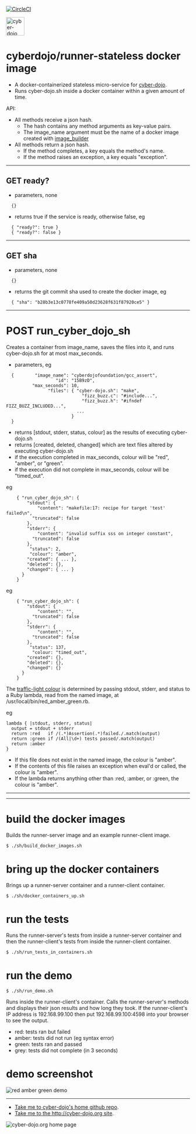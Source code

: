 
[![CircleCI](https://circleci.com/gh/cyber-dojo/runner-stateless.svg?style=svg)](https://circleci.com/gh/cyber-dojo/runner-stateless)

<img src="https://raw.githubusercontent.com/cyber-dojo/nginx/master/images/home_page_logo.png"
alt="cyber-dojo yin/yang logo" width="50px" height="50px"/>

# cyberdojo/runner-stateless docker image

- A docker-containerized stateless micro-service for [cyber-dojo](http://cyber-dojo.org).
- Runs cyber-dojo.sh inside a docker container within a given amount of time.

API:
  * All methods receive a json hash.
    * The hash contains any method arguments as key-value pairs.
    * The image_name argument must be the name of a docker image created with [image_builder](https://github.com/cyber-dojo-languages/image_builder)
  * All methods return a json hash.
    * If the method completes, a key equals the method's name.
    * If the method raises an exception, a key equals "exception".

- - - -

## GET ready?
- parameters, none
```
  {}
```
- returns true if the service is ready, otherwise false, eg
```
  { "ready?": true }
  { "ready?": false }
```

- - - -

## GET sha
- parameters, none
```
  {}
```
- returns the git commit sha used to create the docker image, eg
```
  { "sha": "b28b3e13c0778fe409a50d23628f631f87920ce5" }
```

- - - -

# POST run_cyber_dojo_sh
Creates a container from image_name,
saves the files into it, and runs cyber-dojo.sh
for at most max_seconds.
- parameters, eg
```
  {        "image_name": "cyberdojofoundation/gcc_assert",
                   "id": "15B9zD",
          "max_seconds": 10,
                "files": { "cyber-dojo.sh": "make",
                             "fizz_buzz.c": "#include...",
                             "fizz_buzz.h": "#ifndef FIZZ_BUZZ_INCLUDED...",
                           ...
                         }
  }
```
- returns [stdout, stderr, status, colour] as the results of
executing cyber-dojo.sh
- returns [created, deleted, changed] which are text files
altered by executing cyber-dojo.sh
- if the execution completed in max_seconds, colour will be "red", "amber", or "green".
- if the execution did not complete in max_seconds, colour will be "timed_out".

eg
```
    { "run_cyber_dojo_sh": {
        "stdout": {
            "content": "makefile:17: recipe for target 'test' failed\n",
          "truncated": false
        },
        "stderr": {
            "content": "invalid suffix sss on integer constant",
          "truncated": false
        },
         "status": 2,
         "colour": "amber",
        "created": { ... },
        "deleted": {},
        "changed": { ... }
      }
    }
```
eg
```
    { "run_cyber_dojo_sh": {
        "stdout": {
            "content": "",
          "truncated": false
        },
        "stderr": {
            "content": "",
          "truncated": false
        },
         "status": 137,
          "colour: "timed_out",
        "created": {},
        "deleted": {},
        "changed": {}
      }
    }
```

The [traffic-light colour](http://blog.cyber-dojo.org/2014/10/cyber-dojo-traffic-lights.html)
is determined by passing stdout, stderr, and status to a Ruby lambda, read from the
named image, at /usr/local/bin/red_amber_green.rb.

eg
```
lambda { |stdout, stderr, status|
  output = stdout + stderr
  return :red   if /(.*)Assertion(.*)failed./.match(output)
  return :green if /(All|\d+) tests passed/.match(output)
  return :amber
}
```
- If this file does not exist in the named image, the colour is "amber".
- If the contents of this file raises an exception when eval'd or called, the colour is "amber".
- If the lambda returns anything other than :red, :amber, or :green, the colour is "amber".

- - - -
- - - -

# build the docker images
Builds the runner-server image and an example runner-client image.
```
$ ./sh/build_docker_images.sh
```

# bring up the docker containers
Brings up a runner-server container and a runner-client container.

```
$ ./sh/docker_containers_up.sh
```

# run the tests
Runs the runner-server's tests from inside a runner-server container
and then the runner-client's tests from inside the runner-client container.
```
$ ./sh/run_tests_in_containers.sh
```

# run the demo
```
$ ./sh/run_demo.sh
```
Runs inside the runner-client's container.
Calls the runner-server's methods
and displays their json results and how long they took.
If the runner-client's IP address is 192.168.99.100 then put
192.168.99.100:4598 into your browser to see the output.
- red: tests ran but failed
- amber: tests did not run (eg syntax error)
- green: tests ran and passed
- grey: tests did not complete (in 3 seconds)

# demo screenshot

![red amber green demo](red_amber_green_demo.png?raw=true "red amber green demo")

- - - -

* [Take me to cyber-dojo's home github repo](https://github.com/cyber-dojo/cyber-dojo).
* [Take me to the http://cyber-dojo.org site](http://cyber-dojo.org).

![cyber-dojo.org home page](https://github.com/cyber-dojo/cyber-dojo/blob/master/shared/home_page_snapshot.png)
